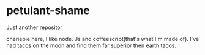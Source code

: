 # petulant-shame
Just another repositor                                                                    


cheriepie here, I like node. Js and coffeescript(that's what I'm made of).
I've had tacos on the moon and find them far superior then earth tacos.
